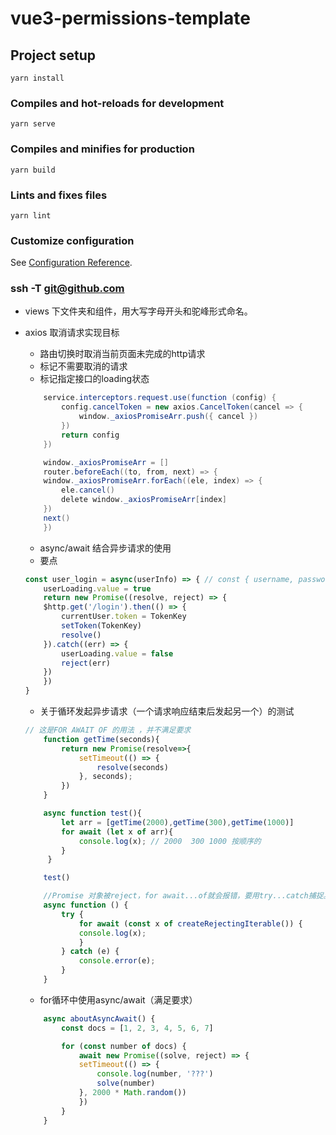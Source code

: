 # vue3-permissions-template

## Project setup
```
yarn install
```

### Compiles and hot-reloads for development
```
yarn serve
```

### Compiles and minifies for production
```
yarn build
```

### Lints and fixes files
```
yarn lint
```

### Customize configuration
See [Configuration Reference](https://cli.vuejs.org/config/).

### ssh -T git@github.com 


* views 下文件夹和组件，用大写字母开头和驼峰形式命名。

* axios 取消请求实现目标
    - 路由切换时取消当前页面未完成的http请求
    - 标记不需要取消的请求
    - 标记指定接口的loading状态
    ```java
        service.interceptors.request.use(function (config) {
            config.cancelToken = new axios.CancelToken(cancel => {
                window._axiosPromiseArr.push({ cancel })
            })
            return config
        })
    ```
    
    ```java
        window._axiosPromiseArr = []
        router.beforeEach((to, from, next) => {
        window._axiosPromiseArr.forEach((ele, index) => {
            ele.cancel()
            delete window._axiosPromiseArr[index]
        })
        next()
        })
    ```

    * async/await 结合异步请求的使用
    - 要点 
    ```javascript
    const user_login = async(userInfo) => { // const { username, password } = userInfo
        userLoading.value = true
        return new Promise((resolve, reject) => {
        $http.get('/login').then(() => {
            currentUser.token = TokenKey
            setToken(TokenKey)
            resolve()
        }).catch((err) => {
            userLoading.value = false
            reject(err)
        })
        })
    }
    ```
    - 关于循环发起异步请求（一个请求响应结束后发起另一个）的测试
    ```javascript
    // 这是FOR AWAIT OF 的用法 ，并不满足要求
        function getTime(seconds){
            return new Promise(resolve=>{
                setTimeout(() => {
                    resolve(seconds)
                }, seconds);
            })
        }

        async function test(){
            let arr = [getTime(2000),getTime(300),getTime(1000)]
            for await (let x of arr){
                console.log(x); // 2000  300 1000 按顺序的
            }
         }

        test()

        //Promise 对象被reject，for await...of就会报错，要用try...catch捕捉。
        async function () {
            try {
                for await (const x of createRejectingIterable()) {
                console.log(x);
                }
            } catch (e) {
                console.error(e);
            }
        }

    ```
    - for循环中使用async/await（满足要求）
    ```javascript
        async aboutAsyncAwait() {
            const docs = [1, 2, 3, 4, 5, 6, 7]

            for (const number of docs) {
                await new Promise((solve, reject) => {
                setTimeout(() => {
                    console.log(number, '???')
                    solve(number)
                }, 2000 * Math.random())
                })
            }
        }
    ```
